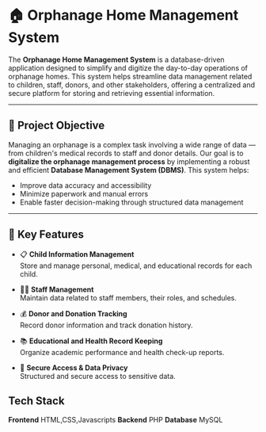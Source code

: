 # 🏠 Orphanage Home Management System

The **Orphanage Home Management System** is a database-driven application designed to simplify and digitize the day-to-day operations of orphanage homes. This system helps streamline data management related to children, staff, donors, and other stakeholders, offering a centralized and secure platform for storing and retrieving essential information.

---

## 📌 Project Objective

Managing an orphanage is a complex task involving a wide range of data — from children's medical records to staff and donor details. Our goal is to **digitalize the orphanage management process** by implementing a robust and efficient **Database Management System (DBMS)**. This system helps:

- Improve data accuracy and accessibility
- Minimize paperwork and manual errors
- Enable faster decision-making through structured data management

---

## 🧰 Key Features

- 📋 **Child Information Management**  
  Store and manage personal, medical, and educational records for each child.

- 👩‍🏫 **Staff Management**  
  Maintain data related to staff members, their roles, and schedules.

- 💰 **Donor and Donation Tracking**  
  Record donor information and track donation history.

- 📚 **Educational and Health Record Keeping**  
  Organize academic performance and health check-up reports.

- 🔐 **Secure Access & Data Privacy**  
  Structured and secure access to sensitive data.

## Tech Stack
**Frontend** HTML,CSS,Javascripts
**Backend** PHP
**Database** MySQL
